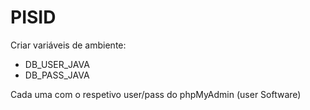 # PISID

Criar variáveis de ambiente:
- DB_USER_JAVA
- DB_PASS_JAVA

Cada uma com o respetivo user/pass do phpMyAdmin (user Software)
